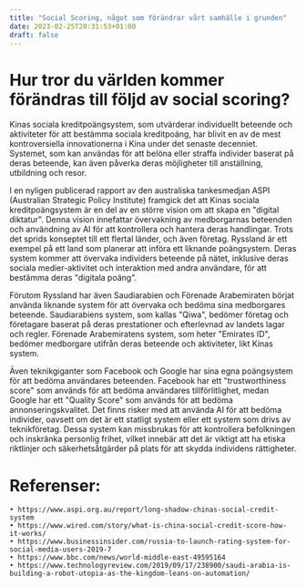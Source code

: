 ```yaml
---
title: "Social Scoring, något som förändrar vårt samhälle i grunden"
date: 2023-02-25T20:31:53+01:00
draft: false
---
```

# Hur tror du världen kommer förändras till följd av social scoring?

Kinas sociala kreditpoängsystem, som utvärderar individuellt beteende och aktiviteter för att bestämma sociala kreditpoäng, har blivit en av de mest kontroversiella innovationerna i Kina under det senaste decenniet. Systemet, som kan användas för att belöna eller straffa individer baserat på deras beteende, kan även påverka deras möjligheter till anställning, utbildning och resor.

I en nyligen publicerad rapport av den australiska tankesmedjan ASPI (Australian Strategic Policy Institute) framgick det att Kinas sociala kreditpoängsystem är en del av en större vision om att skapa en "digital diktatur". Denna vision innefattar övervakning av medborgarnas beteenden och användning av AI för att kontrollera och hantera deras handlingar.
Trots det sprids konseptet till ett flertal länder, och även företag. Ryssland är ett exempel på ett land som planerar att införa ett liknande poängsystem. Deras system kommer att övervaka individers beteende på nätet, inklusive deras sociala medier-aktivitet och interaktion med andra användare, för att bestämma deras "digitala poäng".

Förutom Ryssland har även Saudiarabien och Förenade Arabemiraten börjat använda liknande system för att övervaka och bedöma sina medborgares beteende. Saudiarabiens system, som kallas "Qiwa", bedömer företag och företagare baserat på deras prestationer och efterlevnad av landets lagar och regler. Förenade Arabemiratens system, som heter "Emirates ID", bedömer medborgare utifrån deras beteende och aktiviteter, likt Kinas system.

Även teknikgiganter som Facebook och Google har sina egna poängsystem för att bedöma användares beteenden. Facebook har ett "trustworthiness score" som används för att bedöma användares tillförlitlighet, medan Google har ett "Quality Score" som används för att bedöma annonseringskvalitet.
Det finns risker med att använda AI för att bedöma individer, oavsett om det är ett statligt system eller ett system som drivs av teknikföretag. Dessa system kan missbrukas för att kontrollera befolkningen och inskränka personlig frihet, vilket innebär att det är viktigt att ha etiska riktlinjer och säkerhetsåtgärder på plats för att skydda individens rättigheter.

# Referenser:
    • https://www.aspi.org.au/report/long-shadow-chinas-social-credit-system
    • https://www.wired.com/story/what-is-china-social-credit-score-how-it-works/
    • https://www.businessinsider.com/russia-to-launch-rating-system-for-social-media-users-2019-7
    • https://www.bbc.com/news/world-middle-east-49595164
    • https://www.technologyreview.com/2019/09/17/238900/saudi-arabia-is-building-a-robot-utopia-as-the-kingdom-leans-on-automation/
